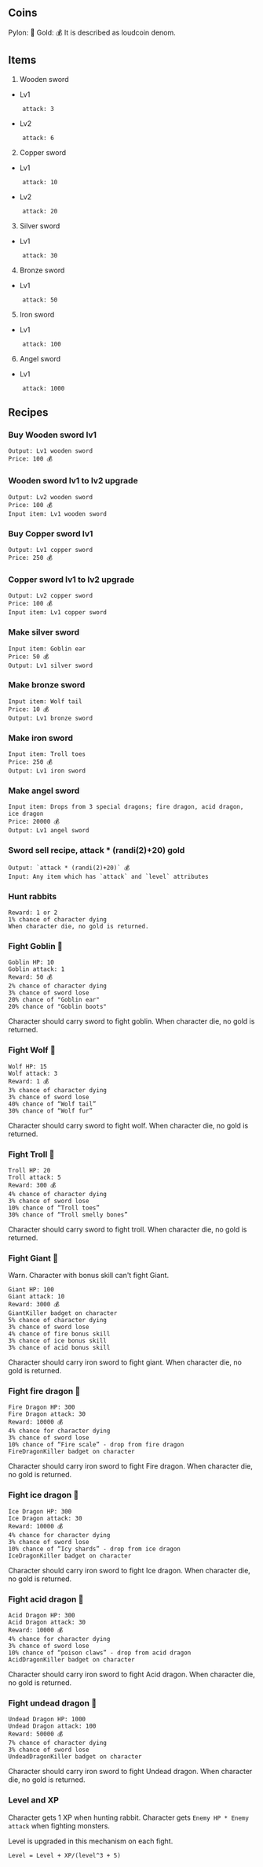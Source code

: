 
## Coins

Pylon: 🔷
Gold: 💰
It is described as loudcoin denom.

## Items
1. Wooden sword
- Lv1
```
    attack: 3
```
- Lv2
```
    attack: 6
```
2. Copper sword
- Lv1
```
    attack: 10
```
- Lv2
```
    attack: 20
```
3. Silver sword
- Lv1
```
    attack: 30
```
4. Bronze sword
- Lv1
```
    attack: 50
```
5. Iron sword
- Lv1
```
    attack: 100
```
6. Angel sword
- Lv1
```
    attack: 1000
```

## Recipes

### Buy Wooden sword lv1
```
Output: Lv1 wooden sword
Price: 100 💰
```

### Wooden sword lv1 to lv2 upgrade
```
Output: Lv2 wooden sword
Price: 100 💰
Input item: Lv1 wooden sword
```

### Buy Copper sword lv1
```
Output: Lv1 copper sword
Price: 250 💰
```
### Copper sword lv1 to lv2 upgrade
```
Output: Lv2 copper sword
Price: 100 💰
Input item: Lv1 copper sword
```

### Make silver sword
```
Input item: Goblin ear
Price: 50 💰
Output: Lv1 silver sword
```

### Make bronze sword

```
Input item: Wolf tail
Price: 10 💰
Output: Lv1 bronze sword
```

### Make iron sword

```
Input item: Troll toes
Price: 250 💰
Output: Lv1 iron sword
```

### Make angel sword
```
Input item: Drops from 3 special dragons; fire dragon, acid dragon, ice dragon
Price: 20000 💰
Output: Lv1 angel sword
```

### Sword sell recipe, attack * (randi(2)+20) gold
```
Output: `attack * (randi(2)+20)` 💰
Input: Any item which has `attack` and `level` attributes
```

### Hunt rabbits
```
Reward: 1 or 2
1% chance of character dying
When character die, no gold is returned.
```

### Fight Goblin 👺

```
Goblin HP: 10
Goblin attack: 1
Reward: 50 💰
2% chance of character dying
3% chance of sword lose
20% chance of "Goblin ear"
20% chance of "Goblin boots"
```

Character should carry sword to fight goblin.
When character die, no gold is returned.

### Fight Wolf 🐺

```
Wolf HP: 15
Wolf attack: 3
Reward: 1 💰
3% chance of character dying
3% chance of sword lose
40% chance of “Wolf tail”
30% chance of “Wolf fur”
```
Character should carry sword to fight wolf.
When character die, no gold is returned.

### Fight Troll 👻

```
Troll HP: 20
Troll attack: 5
Reward: 300 💰
4% chance of character dying
3% chance of sword lose
10% chance of “Troll toes”
30% chance of “Troll smelly bones”
```

Character should carry sword to fight troll.
When character die, no gold is returned.

### Fight Giant 🗿

Warn. Character with bonus skill can't fight Giant.

```
Giant HP: 100
Giant attack: 10
Reward: 3000 💰
GiantKiller badget on character
5% chance of character dying
3% chance of sword lose
4% chance of fire bonus skill
3% chance of ice bonus skill
3% chance of acid bonus skill
```

Character should carry iron sword to fight giant.
When character die, no gold is returned.

### Fight fire dragon 🦐

```
Fire Dragon HP: 300
Fire Dragon attack: 30
Reward: 10000 💰
4% chance for character dying
3% chance of sword lose
10% chance of “Fire scale” - drop from fire dragon
FireDragonKiller badget on character
```

Character should carry iron sword to fight Fire dragon.
When character die, no gold is returned.

### Fight ice dragon 🦈

```
Ice Dragon HP: 300
Ice Dragon attack: 30
Reward: 10000 💰
4% chance for character dying
3% chance of sword lose
10% chance of “Icy shards” - drop from ice dragon
IceDragonKiller badget on character
```

Character should carry iron sword to fight Ice dragon.
When character die, no gold is returned.

### Fight acid dragon 🐊

```
Acid Dragon HP: 300
Acid Dragon attack: 30
Reward: 10000 💰
4% chance for character dying
3% chance of sword lose
10% chance of “poison claws” - drop from acid dragon
AcidDragonKiller badget on character
```

Character should carry iron sword to fight Acid dragon.
When character die, no gold is returned.

### Fight undead dragon 🐉

```
Undead Dragon HP: 1000
Undead Dragon attack: 100
Reward: 50000 💰
7% chance of character dying
3% chance of sword lose
UndeadDragonKiller badget on character
```

Character should carry iron sword to fight Undead dragon.
When character die, no gold is returned.

### Level and XP

Character gets 1 XP when hunting rabbit.
Character gets `Enemy HP * Enemy attack` when fighting monsters.

Level is upgraded in this mechanism on each fight.
```
Level = Level + XP/(level^3 + 5)
```
